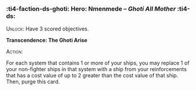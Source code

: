 ### :ti4-faction-ds-ghoti: **Hero**: Nmenmede – _Ghoti All Mother_ :ti4-ds:
<span style="font-variant:small-caps;">Unlock</span>: Have 3 scored objectives.

**Transcendence: The Ghoti Arise**

<span style="font-variant:small-caps;">Action</span>:

For each system that contains 1 or more of your ships, you may replace 1 of your non-fighter ships in that system with a ship from your reinforcements that has a cost value of up to 2 greater than the cost value of that ship. 
Then, purge this card.
